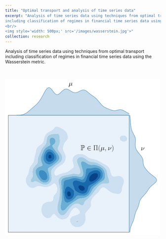 ```yaml
---
title: "Optimal transport and analysis of time series data"
excerpt: "Analysis of time series data using techniques from optimal transport 
including classification of regimes in financial time series data using the Wasserstein metric. 
<br/>
<img style='width: 500px;' src='/images/wasserstein.jpg'>"
collection: research
---
```


Analysis of time series data using techniques from optimal transport 
including classification of regimes in financial time series data using 
the Wasserstein metric.

<!---
<img style='max-height: 500px; max-width: 500px;' src='/images/wasserstein.jpg'>
-->
<br>
<br>
<img style='width: 500px;' src='/images/wasserstein.jpg'>
